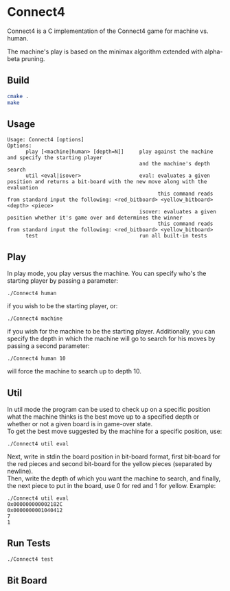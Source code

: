 # Connect4

Connect4 is a C implementation of the Connect4 game for machine vs. human.

The machine's play is based on the minimax algorithm extended with alpha-beta pruning.

## Build

```bash
cmake .
make
```

## Usage
```
Usage: Connect4 [options]
Options:
      play [<machine|human> [depth=N]]     play against the machine and specify the starting player
                                           and the machine's depth search
      util <eval|isover>                   eval: evaluates a given position and returns a bit-board with the new move along with the evaluation
                                                 this command reads from standard input the following: <red_bitboard> <yellow_bitboard> <depth> <piece>
                                           isover: evaluates a given position whether it's game over and determines the winner
                                                 this command reads from standard input the following: <red_bitboard> <yellow_bitboard>
      test                                 run all built-in tests
```

## Play

In play mode, you play versus the machine.
You can specify who's the starting player by passing a parameter:
```
./Connect4 human
```
if you wish to be the starting player, or:
```
./Connect4 machine
```
if you wish for the machine to be the starting player.
Additionally, you can specify the depth in which the machine will go to search for his moves by passing a second parameter:
```
./Connect4 human 10
```
will force the machine to search up to depth 10.

## Util

In util mode the program can be used to check up on a specific position what the machine thinks is the best move up to a specified depth
or whether or not a given board is in game-over state.<br/>
To get the best move suggested by the machine for  a specific position, use:

```
./Connect4 util eval
```

Next, write in stdin the board position in bit-board format, first bit-board for the red pieces and second bit-board for the yellow pieces (separated by newline).<br/>
Then, write the depth of which you want the machine to search, and finally, the next piece to put in the board, use 0 for red and 1 for yellow.
Example:

```
./Connect4 util eval
0x000000000002182C
0x0000000001040412
7
1
```

## Run Tests

```bash
./Connect4 test
```

## Bit Board

